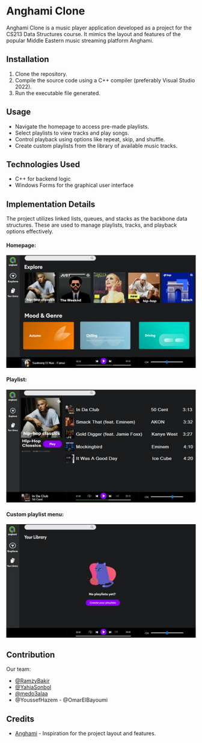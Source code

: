 # Anghami Clone

Anghami Clone is a music player application developed as a project for the CS213 Data Structures course. It mimics the layout and features of the popular Middle Eastern music streaming platform Anghami.

## Installation

1. Clone the repository.
2. Compile the source code using a C++ compiler (preferably Visual Studio 2022).
3. Run the executable file generated.

## Usage

- Navigate the homepage to access pre-made playlists.
- Select playlists to view tracks and play songs.
- Control playback using options like repeat, skip, and shuffle.
- Create custom playlists from the library of available music tracks.

## Technologies Used

- C++ for backend logic
- Windows Forms for the graphical user interface

## Implementation Details

The project utilizes linked lists, queues, and stacks as the backbone data structures. These are used to manage playlists, tracks, and playback options effectively.

#### Homepage:
![homepage](homepage.jpg)
#### Playlist:
![playlists](playlist.jpg)
#### Custom playlist menu:
![createplaylist](createyourplaylist.jpg)


## Contribution
Our team:
  - [@RamzyBakir](https://github.com/RamzyBakir)
  - [@YahiaSonbol](https://github.com/YahiaSonbol)
  - [@medo3alaa](https://github.com/medo3alaa)
  - @YoussefHazem
  - @OmarElBayoumi
## Credits

- [Anghami](https://www.anghami.com/) - Inspiration for the project layout and features.
